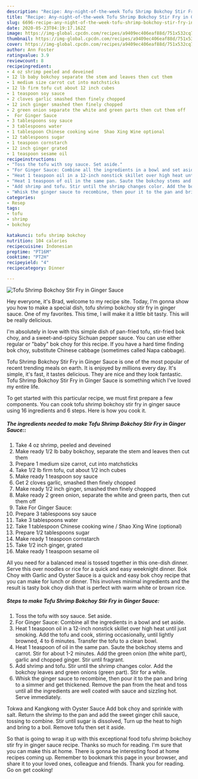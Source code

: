 ```yaml
---
description: "Recipe: Any-night-of-the-week Tofu Shrimp Bokchoy Stir Fry in Ginger Sauce"
title: "Recipe: Any-night-of-the-week Tofu Shrimp Bokchoy Stir Fry in Ginger Sauce"
slug: 6696-recipe-any-night-of-the-week-tofu-shrimp-bokchoy-stir-fry-in-ginger-sauce
date: 2020-05-23T04:19:17.162Z
image: https://img-global.cpcdn.com/recipes/a9409ec406eaf88d/751x532cq70/tofu-shrimp-bokchoy-stir-fry-in-ginger-sauce-recipe-main-photo.jpg
thumbnail: https://img-global.cpcdn.com/recipes/a9409ec406eaf88d/751x532cq70/tofu-shrimp-bokchoy-stir-fry-in-ginger-sauce-recipe-main-photo.jpg
cover: https://img-global.cpcdn.com/recipes/a9409ec406eaf88d/751x532cq70/tofu-shrimp-bokchoy-stir-fry-in-ginger-sauce-recipe-main-photo.jpg
author: Ann Foster
ratingvalue: 3.9
reviewcount: 8
recipeingredient:
- 4 oz shrimp peeled and deveined
- 12 lb baby bokchoy separate the stem and leaves then cut them
- 1 medium size carrot cut into matchsticks
- 12 lb firm tofu cut about 12 inch cubes
- 1 teaspoon soy sauce
- 2 cloves garlic smashed then finely chopped
- 12 inch ginger smashed then finely chopped
- 2 green onion separate the white and green parts then cut them off
-  For Ginger Sauce
- 3 tablespoons soy sauce
- 3 tablespoons water
- 1 tablespoon Chinese cooking wine  Shao Xing Wine optional
- 12 tablespoons sugar
- 1 teaspoon cornstarch
- 12 inch ginger grated
- 1 teaspoon sesame oil
recipeinstructions:
- "Toss the tofu with soy sauce. Set aside."
- "For Ginger Sauce: Combine all the ingredients in a bowl and set aside."
- "Heat 1 teaspoon oil in a 12-inch nonstick skillet over high heat until just smoking. Add the tofu and cook, stirring occasionally, until lightly browned, 4 to 6 minutes. Transfer the tofu to a clean bowl."
- "Heat 1 teaspoon of oil in the same pan. Saute the bokchoy stems and carrot. Stir for about 1-2 minutes. Add the green onion (the white part), garlic and chopped ginger. Stir until fragrant."
- "Add shrimp and tofu. Stir until the shrimp changes color. Add the bokchoy leaves and green onions (green part). Stir for a while."
- "Whisk the ginger sauce to recombine, then pour it to the pan and bring to a simmer and get thickened. Remove the pan from the heat and toss until all the ingredients are well coated with sauce and sizzling hot. Serve immediately."
categories:
- Resep
tags:
- tofu
- shrimp
- bokchoy

katakunci: tofu shrimp bokchoy
nutrition: 104 calories
recipecuisine: Indonesian
preptime: "PT16M"
cooktime: "PT2H"
recipeyield: "4"
recipecategory: Dinner

---
```



![Tofu Shrimp Bokchoy Stir Fry in Ginger Sauce](https://img-global.cpcdn.com/recipes/a9409ec406eaf88d/751x532cq70/tofu-shrimp-bokchoy-stir-fry-in-ginger-sauce-recipe-main-photo.jpg)

Hey everyone, it's Brad, welcome to my recipe site. Today, I'm gonna show you how to make a special dish, tofu shrimp bokchoy stir fry in ginger sauce. One of my favorites. This time, I will make it a little bit tasty. This will be really delicious.

I&#39;m absolutely in love with this simple dish of pan-fried tofu, stir-fried bok choy, and a sweet-and-spicy Sichuan pepper sauce. You can use either regular or &#34;baby&#34; bok choy for this recipe. If you have a hard time finding bok choy, substitute Chinese cabbage (sometimes called Napa cabbage).

Tofu Shrimp Bokchoy Stir Fry in Ginger Sauce is one of the most popular of recent trending meals on earth. It is enjoyed by millions every day. It's simple, it's fast, it tastes delicious. They are nice and they look fantastic. Tofu Shrimp Bokchoy Stir Fry in Ginger Sauce is something which I've loved my entire life.


To get started with this particular recipe, we must first prepare a few components. You can cook tofu shrimp bokchoy stir fry in ginger sauce using 16 ingredients and 6 steps. Here is how you cook it.

##### The ingredients needed to make Tofu Shrimp Bokchoy Stir Fry in Ginger Sauce::

1. Take 4 oz shrimp, peeled and deveined
1. Make ready 1/2 lb baby bokchoy, separate the stem and leaves then cut them
1. Prepare 1 medium size carrot, cut into matchsticks
1. Take 1/2 lb firm tofu, cut about 1/2 inch cubes
1. Make ready 1 teaspoon soy sauce
1. Get 2 cloves garlic, smashed then finely chopped
1. Make ready 1/2 inch ginger, smashed then finely chopped
1. Make ready 2 green onion, separate the white and green parts, then cut them off
1. Take  For Ginger Sauce:
1. Prepare 3 tablespoons soy sauce
1. Take 3 tablespoons water
1. Take 1 tablespoon Chinese cooking wine / Shao Xing Wine (optional)
1. Prepare 1/2 tablespoons sugar
1. Make ready 1 teaspoon cornstarch
1. Take 1/2 inch ginger, grated
1. Make ready 1 teaspoon sesame oil


All you need for a balanced meal is tossed together in this one-dish dinner. Serve this over noodles or rice for a quick and easy weeknight dinner. Bok Choy with Garlic and Oyster Sauce is a quick and easy bok choy recipe that you can make for lunch or dinner. This involves minimal ingredients and the result is tasty bok choy dish that is perfect with warm white or brown rice. 

##### Steps to make Tofu Shrimp Bokchoy Stir Fry in Ginger Sauce:

1. Toss the tofu with soy sauce. Set aside.
1. For Ginger Sauce: Combine all the ingredients in a bowl and set aside.
1. Heat 1 teaspoon oil in a 12-inch nonstick skillet over high heat until just smoking. Add the tofu and cook, stirring occasionally, until lightly browned, 4 to 6 minutes. Transfer the tofu to a clean bowl.
1. Heat 1 teaspoon of oil in the same pan. Saute the bokchoy stems and carrot. Stir for about 1-2 minutes. Add the green onion (the white part), garlic and chopped ginger. Stir until fragrant.
1. Add shrimp and tofu. Stir until the shrimp changes color. Add the bokchoy leaves and green onions (green part). Stir for a while.
1. Whisk the ginger sauce to recombine, then pour it to the pan and bring to a simmer and get thickened. Remove the pan from the heat and toss until all the ingredients are well coated with sauce and sizzling hot. Serve immediately.


Tokwa and Kangkong with Oyster Sauce Add bok choy and sprinkle with salt. Return the shrimp to the pan and add the sweet ginger chili sauce, tossing to combine. Stir until sugar is dissolved, Turn up the heat to high and bring to a boil. Remove tofu then set it aside. 

So that is going to wrap it up with this exceptional food tofu shrimp bokchoy stir fry in ginger sauce recipe. Thanks so much for reading. I'm sure that you can make this at home. There is gonna be interesting food at home recipes coming up. Remember to bookmark this page in your browser, and share it to your loved ones, colleague and friends. Thank you for reading. Go on get cooking!
